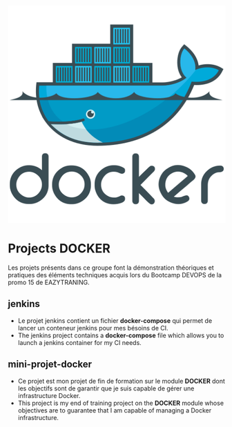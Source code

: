 <div align="center">
  <img src="https://github.com/gbaneassouman/images/blob/main/screenshots/docker1.png"/>
</div>

# Projects DOCKER

Les projets présents dans ce groupe font la démonstration théoriques et pratiques des éléments techniques acquis lors du Bootcamp DEVOPS de la promo 15 de EAZYTRANING.

## jenkins
- Le projet jenkins contient un fichier **docker-compose** qui permet de lancer un conteneur jenkins pour mes bésoins de CI.
- The jenkins project contains a **docker-compose** file which allows you to launch a jenkins container for my CI needs.

## mini-projet-docker 

- Ce projet est mon projet de fin de formation sur le module **DOCKER** dont les objectifs sont de garantir que je suis capable de gérer une infrastructure Docker.
- This project is my end of training project on the **DOCKER** module whose objectives are to guarantee that I am capable of managing a Docker infrastructure.

